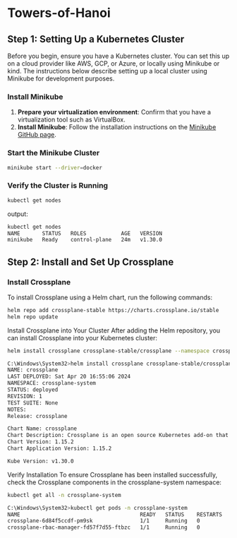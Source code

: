 # Towers-of-Hanoi

## Step 1: Setting Up a Kubernetes Cluster

Before you begin, ensure you have a Kubernetes cluster. You can set this up on a cloud provider like AWS, GCP, or Azure, or locally using Minikube or kind. The instructions below describe setting up a local cluster using Minikube for development purposes.

### Install Minikube

1. **Prepare your virtualization environment**: Confirm that you have a virtualization tool such as VirtualBox.
2. **Install Minikube**: Follow the installation instructions on the [Minikube GitHub page](https://github.com/kubernetes/minikube).

### Start the Minikube Cluster

```bash
minikube start --driver=docker
```

### Verify the Cluster is Running
``` bash
kubectl get nodes
```

output: 
```bash
kubectl get nodes
NAME       STATUS   ROLES           AGE   VERSION
minikube   Ready    control-plane   24m   v1.30.0
```

## Step 2: Install and Set Up Crossplane

### Install Crossplane

To install Crossplane using a Helm chart, run the following commands:

```bash
helm repo add crossplane-stable https://charts.crossplane.io/stable
helm repo update
```

Install Crossplane into Your Cluster
After adding the Helm repository, you can install Crossplane into your Kubernetes cluster:
``` bash
helm install crossplane crossplane-stable/crossplane --namespace crossplane-system --create-namespace
```
``` bash
C:\Windows\System32>helm install crossplane crossplane-stable/crossplane --namespace crossplane-system --create-namespace
NAME: crossplane
LAST DEPLOYED: Sat Apr 20 16:55:06 2024
NAMESPACE: crossplane-system
STATUS: deployed
REVISION: 1
TEST SUITE: None
NOTES:
Release: crossplane

Chart Name: crossplane
Chart Description: Crossplane is an open source Kubernetes add-on that enables platform teams to assemble infrastructure from multiple vendors, and expose higher level self-service APIs for application teams to consume.
Chart Version: 1.15.2
Chart Application Version: 1.15.2

Kube Version: v1.30.0 
```
Verify Installation
To ensure Crossplane has been installed successfully, check the Crossplane components in the crossplane-system namespace:
``` bash
kubectl get all -n crossplane-system
```

``` bash
C:\Windows\System32>kubectl get pods -n crossplane-system
NAME                                      READY   STATUS    RESTARTS   AGE
crossplane-6d84f5ccdf-pm9sk               1/1     Running   0          22s
crossplane-rbac-manager-fd57f7d55-ftbzc   1/1     Running   0          22s
```